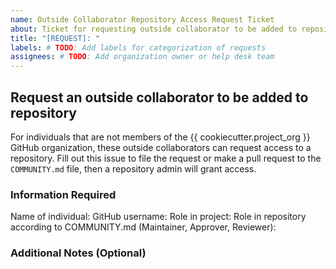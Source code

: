```yaml
---
name: Outside Collaborator Repository Access Request Ticket
about: Ticket for requesting outside collaborator to be added to repository
title: "[REQUEST]: "
labels: # TODO: Add labels for categorization of requests
assignees: # TODO: Add organization owner or help desk team
---
```


## Request an outside collaborator to be added to repository

For individuals that are not members of the {{ cookiecutter.project_org }} GitHub organization, these outside collaborators can request access to a repository. Fill out this issue to file the request or make a pull request to the `COMMUNITY.md` file, then a repository admin will grant access.

### Information Required

Name of individual:
GitHub username:
Role in project:
Role in repository according to COMMUNITY.md (Maintainer, Approver, Reviewer):

### Additional Notes (Optional)

<!-- Provide any additional context or requests -->
